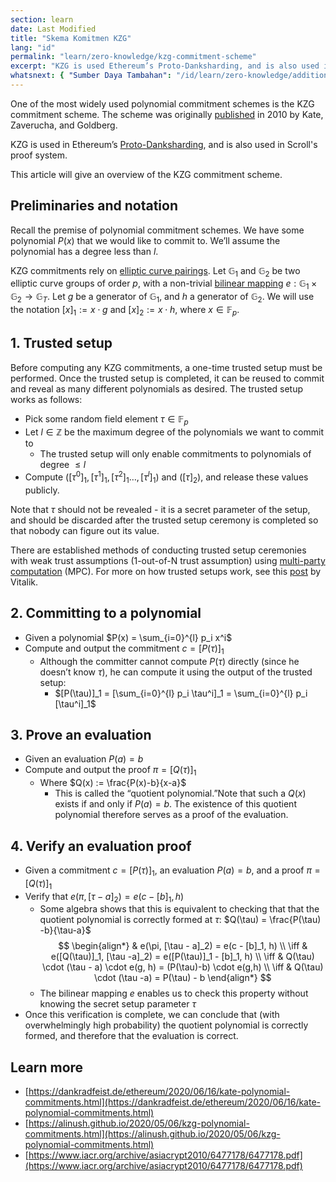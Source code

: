```yaml
---
section: learn
date: Last Modified
title: "Skema Komitmen KZG"
lang: "id"
permalink: "learn/zero-knowledge/kzg-commitment-scheme"
excerpt: "KZG is used Ethereum’s Proto-Danksharding, and is also used in Scroll’s proof system. This article will give an overview of the KZG commitment scheme."
whatsnext: { "Sumber Daya Tambahan": "/id/learn/zero-knowledge/additional-zk-learning-resources" }
---
```


One of the most widely used polynomial commitment schemes is the KZG commitment scheme. The scheme was originally [published](https://www.iacr.org/archive/asiacrypt2010/6477178/6477178.pdf) in 2010 by Kate, Zaverucha, and Goldberg.

KZG is used in Ethereum’s [Proto-Danksharding](https://notes.ethereum.org/@vbuterin/proto_danksharding_faq), and is also used in Scroll's proof system.

This article will give an overview of the KZG commitment scheme.

## Preliminaries and notation

Recall the premise of polynomial commitment schemes. We have some polynomial $P(x)$ that we would like to commit to. We’ll assume the polynomial has a degree less than $l$.

KZG commitments rely on [elliptic curve pairings](https://vitalik.ca/general/2017/01/14/exploring_ecp.html). Let $\mathbb{G}_1$ and $\mathbb{G}_2$ be two elliptic curve groups of order $p$, with a non-trivial [bilinear mapping](https://en.wikipedia.org/wiki/Bilinear_map) $e: \mathbb{G}_1 \times \mathbb{G}_2 \rightarrow \mathbb{G}_T$. Let $g$ be a generator of $\mathbb{G}_1$, and $h$ a generator of $\mathbb{G}_2$. We will use the notation $[x]_1 := x \cdot g$ and $[x]_2 := x \cdot h$, where $x \in \mathbb{F}_p$.

## 1. Trusted setup

Before computing any KZG commitments, a one-time trusted setup must be performed. Once the trusted setup is completed, it can be reused to commit and reveal as many different polynomials as desired. The trusted setup works as follows:

- Pick some random field element $\tau \in \mathbb{F}_p$
- Let $l \in \mathbb{Z}$ be the maximum degree of the polynomials we want to commit to
  - The trusted setup will only enable commitments to polynomials of degree $\leq l$
- Compute $([\tau^0]_1,[\tau^1]_1,[\tau^{2}]_1\ldots,[\tau^{l}]_1)$ and $([\tau]_2)$, and release these values publicly.

Note that $\tau$ should not be revealed - it is a secret parameter of the setup, and should be discarded after the trusted setup ceremony is completed so that nobody can figure out its value.

There are established methods of conducting trusted setup ceremonies with weak trust assumptions (1-out-of-N trust assumption) using [multi-party computation](https://en.wikipedia.org/wiki/Secure_multi-party_computation) (MPC). For more on how trusted setups work, see this [post](https://vitalik.ca/general/2022/03/14/trustedsetup.html) by Vitalik.

## 2. Committing to a polynomial

- Given a polynomial $P(x) = \sum_{i=0}^{l} p_i x^i$
- Compute and output the commitment $c = [P(\tau)]_1$
  - Although the committer cannot compute $P(\tau)$ directly (since he doesn’t know $\tau$), he can compute it using the output of the trusted setup:
    - $[P(\tau)]_1 = [\sum_{i=0}^{l} p_i \tau^i]_1 = \sum_{i=0}^{l} p_i [\tau^i]_1$

## 3. Prove an evaluation

- Given an evaluation $P(a) = b$
- Compute and output the proof $\pi = [Q(\tau)]_1$
  - Where $Q(x) := \frac{P(x)-b}{x-a}$
    - This is called the “quotient polynomial.”Note that such a $Q(x)$ exists if and only if $P(a) = b$. The existence of this quotient polynomial therefore serves as a proof of the evaluation.

## 4. Verify an evaluation proof

- Given a commitment $c = [P(\tau)]_1$, an evaluation $P(a) = b$, and a proof $\pi = [Q(\tau)]_1$
- Verify that $e(\pi, [\tau - a]_2) = e(c - [b]_1, h)$
  - Some algebra shows that this is equivalent to checking that that the quotient polynomial is correctly formed at $\tau$: $Q(\tau) = \frac{P(\tau) -b}{\tau-a}$
    $$
    \begin{align*}
    & e(\pi, [\tau - a]_2) = e(c - [b]_1, h) \\ \iff
    & e([Q(\tau)]_1, [\tau -a]_2) = e([P(\tau)]_1 - [b]_1, h) \\ \iff
    &  Q(\tau) \cdot (\tau - a) \cdot e(g, h) = (P(\tau)-b) \cdot e(g,h) \\ \iff
    & Q(\tau) \cdot (\tau -a) = P(\tau) - b
    \end{align*}
    $$
  - The bilinear mapping $e$ enables us to check this property without knowing the secret setup parameter $\tau$
- Once this verification is complete, we can conclude that (with overwhelmingly high probability) the quotient polynomial is correctly formed, and therefore that the evaluation is correct.

## Learn more

- [https://dankradfeist.de/ethereum/2020/06/16/kate-polynomial-commitments.html](https://dankradfeist.de/ethereum/2020/06/16/kate-polynomial-commitments.html)
- [https://alinush.github.io/2020/05/06/kzg-polynomial-commitments.html](https://alinush.github.io/2020/05/06/kzg-polynomial-commitments.html)
- [https://www.iacr.org/archive/asiacrypt2010/6477178/6477178.pdf](https://www.iacr.org/archive/asiacrypt2010/6477178/6477178.pdf)
